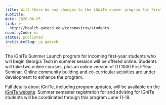 ```yaml
---
title: Will there be any changes to the iGniTe summer program for first-year students? When do first-year students who are beginning in summer session register for summer classes?
subtitle: 
date: 2020-06-05
link: >-
  http://health.gatech.edu/coronavirus/students
countryCode: us
status: published
instituteSlug: us-gatech
---
```

The iGniTe Summer Launch program for incoming first-year students who will begin Georgia Tech in summer session will be offered online. Students will take two online courses, plus an online version of GT1000 First-Year Seminar. Online community building and co-curricular activities are under development to enhance the program. 

Full details about iGniTe, including program updates, will be available on the [iGniTe website](https://summer.gatech.edu/iGniTe). Summer semester registration for and advising for iGniTe students will be coordinated through this program June 11-18.
